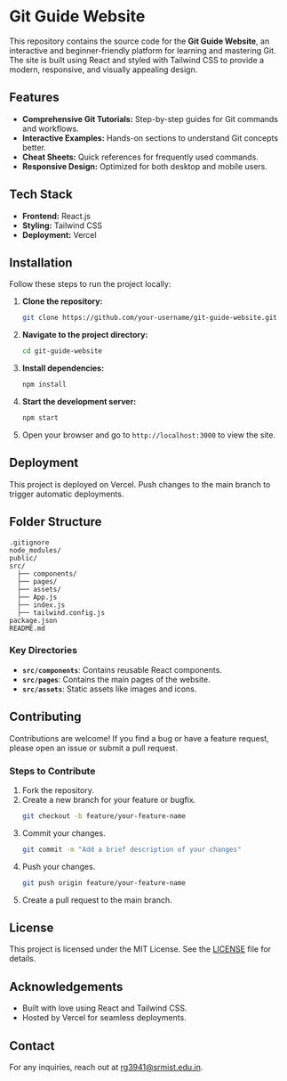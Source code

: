 # Git Guide Website

This repository contains the source code for the **Git Guide Website**, an interactive and beginner-friendly platform for learning and mastering Git. The site is built using React and styled with Tailwind CSS to provide a modern, responsive, and visually appealing design.

## Features

- **Comprehensive Git Tutorials:** Step-by-step guides for Git commands and workflows.
- **Interactive Examples:** Hands-on sections to understand Git concepts better.
- **Cheat Sheets:** Quick references for frequently used commands.
- **Responsive Design:** Optimized for both desktop and mobile users.

## Tech Stack

- **Frontend:** React.js
- **Styling:** Tailwind CSS
- **Deployment:** Vercel

## Installation

Follow these steps to run the project locally:

1. **Clone the repository:**
   ```bash
   git clone https://github.com/your-username/git-guide-website.git
   ```

2. **Navigate to the project directory:**
   ```bash
   cd git-guide-website
   ```

3. **Install dependencies:**
   ```bash
   npm install
   ```

4. **Start the development server:**
   ```bash
   npm start
   ```

5. Open your browser and go to `http://localhost:3000` to view the site.

## Deployment

This project is deployed on Vercel. Push changes to the main branch to trigger automatic deployments.

## Folder Structure

```
.gitignore
node_modules/
public/
src/
  ├── components/
  ├── pages/
  ├── assets/
  ├── App.js
  ├── index.js
  ├── tailwind.config.js
package.json
README.md
```

### Key Directories

- **`src/components`**: Contains reusable React components.
- **`src/pages`**: Contains the main pages of the website.
- **`src/assets`**: Static assets like images and icons.

## Contributing

Contributions are welcome! If you find a bug or have a feature request, please open an issue or submit a pull request.

### Steps to Contribute

1. Fork the repository.
2. Create a new branch for your feature or bugfix.
   ```bash
   git checkout -b feature/your-feature-name
   ```
3. Commit your changes.
   ```bash
   git commit -m "Add a brief description of your changes"
   ```
4. Push your changes.
   ```bash
   git push origin feature/your-feature-name
   ```
5. Create a pull request to the main branch.

## License

This project is licensed under the MIT License. See the [LICENSE](LICENSE) file for details.

## Acknowledgements

- Built with love using React and Tailwind CSS.
- Hosted by Vercel for seamless deployments.

## Contact

For any inquiries, reach out at [rg3941@srmist.edu.in](mailto:rg3941@srmist.edu.in).
